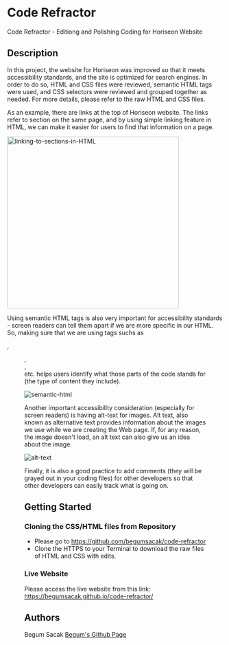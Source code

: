 # Code Refractor 

Code Refractor - Editiong and Polishing Coding for Horiseon Website

## Description

In this project, the website for Horiseon was improved so that it meets accessibility standards, and the site is optimized for search engines. In order to do so, HTML and CSS files were reviewed, semantic HTML tags were used, and CSS selectors were reviewed and grouped together as needed. For more details, please refer to the raw HTML and CSS files. 

As an example, there are links at the top of Horiseon website. The links refer to section on the same page, and by using simple linking feature in HTML, we can make it easier for users to find that information on a page. 

<img width="400" alt="linking-to-sections-in-HTML" src="https://user-images.githubusercontent.com/63175082/83825501-20e34e80-a69f-11ea-887c-9c740e51fed6.png">

Using semantic HTML tags is also very important for accessibility standards - screen readers can tell them apart if we are more specific in our HTML. So, making sure that we are using tags suchs as <nav>, <figure>, <main>, <footer> etc. helps users identify what those parts of the code stands for (the type of content they include). 

![semantic-html](https://user-images.githubusercontent.com/63175082/83825644-88999980-a69f-11ea-9596-304a23595069.jpg)

Another important accessibility consideration (especially for screen readers) is having alt-text for images. Alt text, also known as alternative text provides information about the images we use while we are creating the Web page. If, for any reason, the image doesn't load, an alt text can also give us an idea about the image. 

![alt-text](https://user-images.githubusercontent.com/63175082/83825728-d0b8bc00-a69f-11ea-8639-0b37c06cb29a.jpg)

Finally, it is also a good practice to add comments (they will be grayed out in your coding files) for other developers so that other developers can easily track what is going on. 

## Getting Started

### Cloning the CSS/HTML files from Repository

* Please go to https://github.com/begumsacak/code-refractor
* Clone the HTTPS to your Terminal to download the raw files of HTML and CSS with edits. 

### Live Website

Please access the live website from this link: https://begumsacak.github.io/code-refractor/

## Authors



Begum Sacak
[Begum's Github Page](https://github.com/begumsacak)
